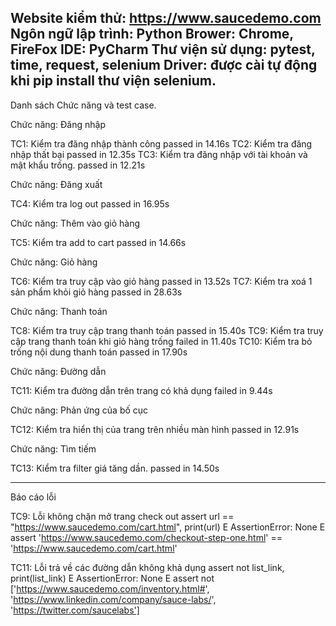 
Website kiểm thử: https://www.saucedemo.com
Ngôn ngữ lập trình: Python
Brower: Chrome, FireFox
IDE: PyCharm
Thư viện sử dụng: pytest, time, request, selenium
Driver: được cài tự động khi pip install thư viện selenium.
---------------------------
Danh sách Chức năng và test case.

Chức năng: Đăng nhập

TC1: Kiểm tra đăng nhập thành công 
passed in 14.16s
TC2: Kiểm tra đăng nhập thất bại
passed in 12.35s
TC3: Kiểm tra đăng nhập với tài khoản và mật khẩu trống.
passed in 12.21s

Chức năng: Đăng xuất

TC4: Kiểm tra log out
passed in 16.95s

Chức năng: Thêm vào giỏ hàng

TC5: Kiểm tra add to cart
passed in 14.66s

Chức năng: Giỏ hàng

TC6: Kiểm tra truy cập vào giỏ hàng
passed in 13.52s
TC7: Kiểm tra xoá 1 sản phẩm khỏi giỏ hàng
passed in 28.63s

Chức năng: Thanh toán

TC8: Kiểm tra truy cập trang thanh toán
passed in 15.40s
TC9: Kiểm tra truy cập trang thanh toán khi giỏ hàng trống
failed in 11.40s
TC10: Kiểm tra bỏ trống nội dung thanh toán
passed in 17.90s

Chức năng: Đường dẫn

TC11: Kiểm tra đường dẫn trên trang có khả dụng
failed in 9.44s

Chức năng: Phản ứng của bố cục

TC12: Kiểm tra hiển thị của trang trên nhiều màn hình
passed in 12.91s

Chức năng: Tìm tiếm

TC13: Kiểm tra filter giá tăng dần.
passed in 14.50s

----------------------------------
Báo cáo lỗi

TC9: Lỗi không chặn mở trang check out
assert url == "https://www.saucedemo.com/cart.html", print(url)
E       AssertionError: None
E       assert 'https://www.saucedemo.com/checkout-step-one.html' == 'https://www.saucedemo.com/cart.html'

TC11: Lỗi trả về các đường dẫn không khả dụng
assert not list_link, print(list_link)
E       AssertionError: None
E       assert not ['https://www.saucedemo.com/inventory.html#', 'https://www.linkedin.com/company/sauce-labs/', 'https://twitter.com/saucelabs']


